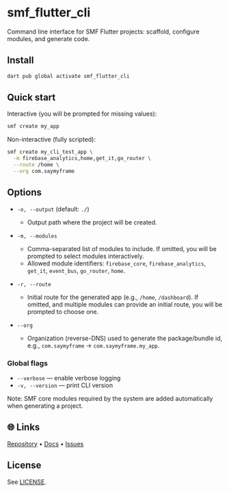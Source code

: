 # smf_flutter_cli

Command line interface for SMF Flutter projects: scaffold, configure modules, and generate code.

## Install
```bash
dart pub global activate smf_flutter_cli
```

## Quick start

Interactive (you will be prompted for missing values):
```bash
smf create my_app
```

Non-interactive (fully scripted):
```bash
smf create my_cli_test_app \
  -m firebase_analytics,home,get_it,go_router \
  --route /home \
  --org com.saymyframe
```

## Options

- `-o, --output` (default: `./`)
  - Output path where the project will be created.

- `-m, --modules`
  - Comma-separated list of modules to include. If omitted, you will be prompted to select modules interactively.
  - Allowed module identifiers: `firebase_core`, `firebase_analytics`, `get_it`, `event_bus`, `go_router`, `home`.

- `-r, --route`
  - Initial route for the generated app (e.g., `/home`, `/dashboard`). If omitted, and multiple modules can provide an initial route, you will be prompted to choose one.

- `--org`
  - Organization (reverse-DNS) used to generate the package/bundle id, e.g., `com.saymyframe` → `com.saymyframe.my_app`.

### Global flags

- `--verbose` — enable verbose logging
- `-v, --version` — print CLI version

Note: SMF core modules required by the system are added automatically when generating a project.

## 🌐 Links
[Repository](https://github.com/saymyframe/smf_flutter_cli) • [Docs](https://doc.saymyframe.com) • [Issues](https://github.com/SayMyFrame/smf_flutter_cli/issues)

## License
See [LICENSE](LICENSE).
